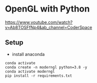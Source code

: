 # OpenGL with Python
https://www.youtube.com/watch?v=Ab8TOSFfNp4&ab_channel=CoderSpace
## Setup
- install anaconda
```
conda activate
conda create -n moderngl python=3.8 -y
conda activate moderngl
pip install -r requirements.txt
```

